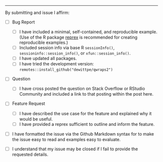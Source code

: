 <!--
Please keep the below portion in your issue.
Check, i.e., replace `[ ]` by `[x]` to affirm.
-->

<!-- Your issue goes here -->

---

By submitting and issue I affirm:

- [ ] Bug Report
    - [ ] I have included a minimal, self-contained, and reproducible example.  (Use of the R package [reprex](https://cran.r-project.org/package=reprex) is recommended for creating reproducible examples.)
    - [ ] Included session info via base R `sessionInfo()`, `sessioninfo::session_info()`, or `xfun::session_info()`.
    - [ ] I have updated all packages.
    - [ ] I have tried the development version: `remotes::install_github("dewittpe/qwraps2")`

- [ ] Question
    - [ ] I have cross posted the question on Stack Overflow or RStudio Community
      and included a link to that posting within the post here.

- [ ] Feature Request
    - [ ] I have described the use case for the feature and explained why it
      would be useful.
    - [ ] I have provided a reprex sufficient to outline and inform the feature.

- [ ] I have formatted the issue via the Github Markdown syntax for to make the
  issue easy to read and examples easy to evaluate.

- [ ] I understand that my issue may be closed if I fail to provide the
  requested details.

